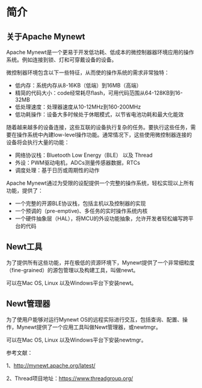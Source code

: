 # 简介

## 关于Apache Mynewt

Apache Mynewt是一个更易于开发低功耗、低成本的微控制器器环境应用的操作系统。例如连接到锁、灯和可穿戴设备的设备。

微控制器环境包含以下一些特征，从而使的操作系统的需求非常独特：

- 低内存：系统内存从8-16KB（低端）到16MB（高端）
- 精简的代码大小：code经常耗尽flash，可用代码范围从64-128KB到16-32MB
- 低处理速度：处理器速度从10-12MHz到160-200MHz
- 低功耗操作：设备大多时候处于休眠模式，以节省电池功耗和最大化能效

随着越来越多的设备连接，这些互联的设备执行复杂的任务。要执行这些任务，需要在操作系统中內建low-level操作功能。通常情况下，这些使用微控制器连接的设备将会执行大量的功能：

- 网络协议栈：Bluetooth Low Energy（BLE） 以及 Thread
- 外设：PWM驱动电机，ADCs测量传感器数据，RTCs
- 调度处理：基于日历或周期性的动作

Apache Mynewt通过为受限的设配提供一个完整的操作系统，轻松实现以上所有功能，提供了：

- 一个完整的开源BLE协议栈，包括主机以及控制器的实现
- 一个预调的（pre-emptive)、多任务的实时操作系统内核
- 一个硬件抽象层（HAL），将MCU的外设功能抽象，允许开发者轻松编写跨平台的代码

## Newt工具

为了提供所有这些功能，并在极低的资源环境下，Mynewt提供了一个非常细粒度（fine-grained）的源包管理以及构建工具，叫做newt。

可以在Mac OS, Linux 以及Windows平台下安装newt。

## Newt管理器

为了使用户能够对运行Mynewt OS的远程实际进行交互，包括查询、配置、操作，Mynewt提供了一个应用工具叫做Newt管理器，或newtmgr。

可以在Mac OS, Linux 以及Windows平台下安装newtmgr。



参考文献：

1、http://mynewt.apache.org/latest/

2、Thread项目地址：https://www.threadgroup.org/